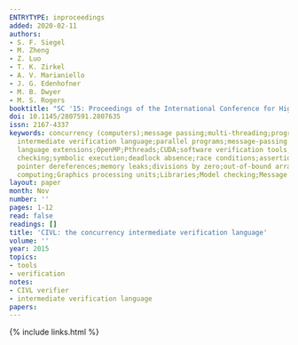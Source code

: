 ```yaml
---
ENTRYTYPE: inproceedings
added: 2020-02-11
authors:
- S. F. Siegel
- M. Zheng
- Z. Luo
- T. K. Zirkel
- A. V. Marianiello
- J. G. Edenhofner
- M. B. Dwyer
- M. S. Rogers
booktitle: "SC '15: Proceedings of the International Conference for High Performance Computing, Networking, Storage and Analysis"
doi: 10.1145/2807591.2807635
issn: 2167-4337
keywords: concurrency (computers);message passing;multi-threading;program verification;CIVL;concurrency
  intermediate verification language;parallel programs;message-passing libraries;MPI;multithreading;GPU
  language extensions;OpenMP;Pthreads;CUDA;software verification tools;back-end verifier;model
  checking;symbolic execution;deadlock absence;race conditions;assertion violations;illegal
  pointer dereferences;memory leaks;divisions by zero;out-of-bound array indexing;Concurrent
  computing;Graphics processing units;Libraries;Model checking;Message systems;Government;Standards
layout: paper
month: Nov
number: ''
pages: 1-12
read: false
readings: []
title: 'CIVL: the concurrency intermediate verification language'
volume: ''
year: 2015
topics:
- tools
- verification
notes:
- CIVL verifier
- intermediate verification language
papers:
---
```


{% include links.html %}
